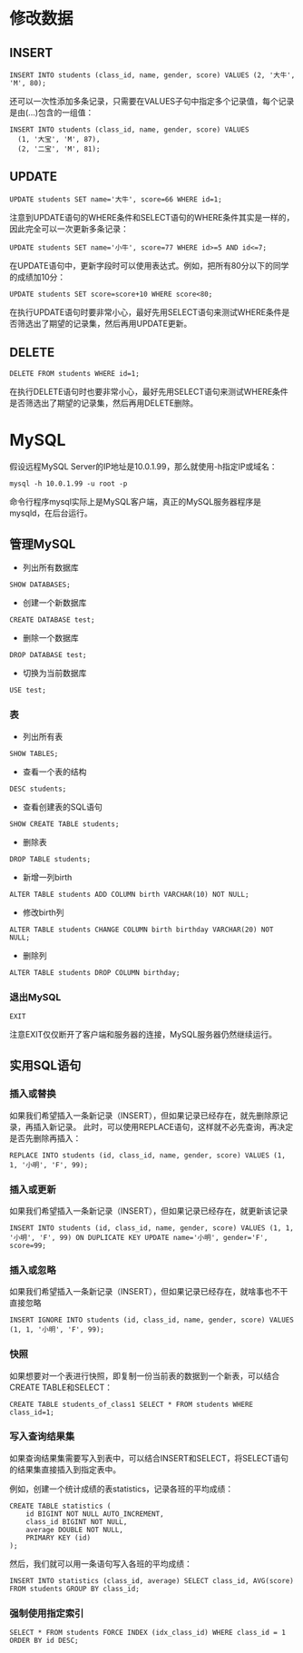# 修改数据

## INSERT
```
INSERT INTO students (class_id, name, gender, score) VALUES (2, '大牛', 'M', 80);
```
还可以一次性添加多条记录，只需要在VALUES子句中指定多个记录值，每个记录是由(...)包含的一组值：
```
INSERT INTO students (class_id, name, gender, score) VALUES
  (1, '大宝', 'M', 87),
  (2, '二宝', 'M', 81);
```

## UPDATE
```
UPDATE students SET name='大牛', score=66 WHERE id=1;
```
注意到UPDATE语句的WHERE条件和SELECT语句的WHERE条件其实是一样的，因此完全可以一次更新多条记录：
```
UPDATE students SET name='小牛', score=77 WHERE id>=5 AND id<=7;
```
在UPDATE语句中，更新字段时可以使用表达式。例如，把所有80分以下的同学的成绩加10分：
```
UPDATE students SET score=score+10 WHERE score<80;
```
在执行UPDATE语句时要非常小心，最好先用SELECT语句来测试WHERE条件是否筛选出了期望的记录集，然后再用UPDATE更新。

## DELETE
```
DELETE FROM students WHERE id=1;
```
在执行DELETE语句时也要非常小心，最好先用SELECT语句来测试WHERE条件是否筛选出了期望的记录集，然后再用DELETE删除。

# MySQL
假设远程MySQL Server的IP地址是10.0.1.99，那么就使用-h指定IP或域名：
```
mysql -h 10.0.1.99 -u root -p
```
命令行程序mysql实际上是MySQL客户端，真正的MySQL服务器程序是mysqld，在后台运行。

## 管理MySQL
- 列出所有数据库
```
SHOW DATABASES;
```
- 创建一个新数据库
```
CREATE DATABASE test;
```
- 删除一个数据库
```
DROP DATABASE test;
```
- 切换为当前数据库
```
USE test;
```

### 表
- 列出所有表
```
SHOW TABLES;
```
- 查看一个表的结构
```
DESC students;
```
- 查看创建表的SQL语句
```
SHOW CREATE TABLE students;
```
- 删除表
```
DROP TABLE students;
```
- 新增一列birth
```
ALTER TABLE students ADD COLUMN birth VARCHAR(10) NOT NULL;
```
- 修改birth列
```
ALTER TABLE students CHANGE COLUMN birth birthday VARCHAR(20) NOT NULL;
```
- 删除列
```
ALTER TABLE students DROP COLUMN birthday;
```

### 退出MySQL
```
EXIT
```
注意EXIT仅仅断开了客户端和服务器的连接，MySQL服务器仍然继续运行。

## 实用SQL语句

### 插入或替换
如果我们希望插入一条新记录（INSERT），但如果记录已经存在，就先删除原记录，再插入新记录。
此时，可以使用REPLACE语句，这样就不必先查询，再决定是否先删除再插入：
```
REPLACE INTO students (id, class_id, name, gender, score) VALUES (1, 1, '小明', 'F', 99);
```

### 插入或更新
如果我们希望插入一条新记录（INSERT），但如果记录已经存在，就更新该记录
```
INSERT INTO students (id, class_id, name, gender, score) VALUES (1, 1, '小明', 'F', 99) ON DUPLICATE KEY UPDATE name='小明', gender='F', score=99;
```

### 插入或忽略
如果我们希望插入一条新记录（INSERT），但如果记录已经存在，就啥事也不干直接忽略
```
INSERT IGNORE INTO students (id, class_id, name, gender, score) VALUES (1, 1, '小明', 'F', 99);
```

### 快照
如果想要对一个表进行快照，即复制一份当前表的数据到一个新表，可以结合CREATE TABLE和SELECT：
```
CREATE TABLE students_of_class1 SELECT * FROM students WHERE class_id=1;
```

### 写入查询结果集

如果查询结果集需要写入到表中，可以结合INSERT和SELECT，将SELECT语句的结果集直接插入到指定表中。

例如，创建一个统计成绩的表statistics，记录各班的平均成绩：
```
CREATE TABLE statistics (
    id BIGINT NOT NULL AUTO_INCREMENT,
    class_id BIGINT NOT NULL,
    average DOUBLE NOT NULL,
    PRIMARY KEY (id)
);
```
然后，我们就可以用一条语句写入各班的平均成绩：
```
INSERT INTO statistics (class_id, average) SELECT class_id, AVG(score) FROM students GROUP BY class_id;
```

### 强制使用指定索引
```
SELECT * FROM students FORCE INDEX (idx_class_id) WHERE class_id = 1 ORDER BY id DESC;
```
